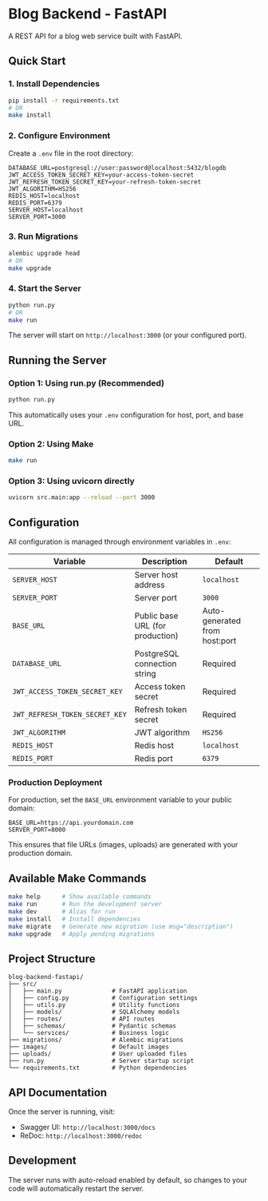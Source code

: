 # Blog Backend - FastAPI

A REST API for a blog web service built with FastAPI.

## Quick Start

### 1. Install Dependencies

```bash
pip install -r requirements.txt
# OR
make install
```

### 2. Configure Environment

Create a `.env` file in the root directory:

```env
DATABASE_URL=postgresql://user:password@localhost:5432/blogdb
JWT_ACCESS_TOKEN_SECRET_KEY=your-access-token-secret
JWT_REFRESH_TOKEN_SECRET_KEY=your-refresh-token-secret
JWT_ALGORITHM=HS256
REDIS_HOST=localhost
REDIS_PORT=6379
SERVER_HOST=localhost
SERVER_PORT=3000
```

### 3. Run Migrations

```bash
alembic upgrade head
# OR
make upgrade
```

### 4. Start the Server

```bash
python run.py
# OR
make run
```

The server will start on `http://localhost:3000` (or your configured port).

## Running the Server

### Option 1: Using run.py (Recommended)

```bash
python run.py
```

This automatically uses your `.env` configuration for host, port, and base URL.

### Option 2: Using Make

```bash
make run
```

### Option 3: Using uvicorn directly

```bash
uvicorn src.main:app --reload --port 3000
```

## Configuration

All configuration is managed through environment variables in `.env`:

| Variable                       | Description                      | Default                       |
| ------------------------------ | -------------------------------- | ----------------------------- |
| `SERVER_HOST`                  | Server host address              | `localhost`                   |
| `SERVER_PORT`                  | Server port                      | `3000`                        |
| `BASE_URL`                     | Public base URL (for production) | Auto-generated from host:port |
| `DATABASE_URL`                 | PostgreSQL connection string     | Required                      |
| `JWT_ACCESS_TOKEN_SECRET_KEY`  | Access token secret              | Required                      |
| `JWT_REFRESH_TOKEN_SECRET_KEY` | Refresh token secret             | Required                      |
| `JWT_ALGORITHM`                | JWT algorithm                    | `HS256`                       |
| `REDIS_HOST`                   | Redis host                       | `localhost`                   |
| `REDIS_PORT`                   | Redis port                       | `6379`                        |

### Production Deployment

For production, set the `BASE_URL` environment variable to your public domain:

```env
BASE_URL=https://api.yourdomain.com
SERVER_PORT=8000
```

This ensures that file URLs (images, uploads) are generated with your production domain.

## Available Make Commands

```bash
make help      # Show available commands
make run       # Run the development server
make dev       # Alias for run
make install   # Install dependencies
make migrate   # Generate new migration (use msg="description")
make upgrade   # Apply pending migrations
```

## Project Structure

```
blog-backend-fastapi/
├── src/
│   ├── main.py              # FastAPI application
│   ├── config.py            # Configuration settings
│   ├── utils.py             # Utility functions
│   ├── models/              # SQLAlchemy models
│   ├── routes/              # API routes
│   ├── schemas/             # Pydantic schemas
│   └── services/            # Business logic
├── migrations/              # Alembic migrations
├── images/                  # Default images
├── uploads/                 # User uploaded files
├── run.py                   # Server startup script
└── requirements.txt         # Python dependencies
```

## API Documentation

Once the server is running, visit:

- Swagger UI: `http://localhost:3000/docs`
- ReDoc: `http://localhost:3000/redoc`

## Development

The server runs with auto-reload enabled by default, so changes to your code will automatically restart the server.
